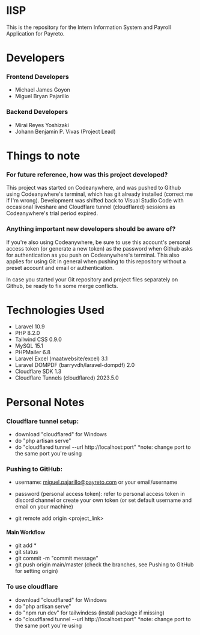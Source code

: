 # IISP

This is the repository for the Intern Information System and Payroll Application for Payreto.

# Developers
### Frontend Developers
- Michael James Goyon
- Miguel Bryan Pajarillo

### Backend Developers
- Mirai Reyes Yoshizaki
- Johann Benjamin P. Vivas (Project Lead)

# Things to note
### For future reference, how was this project developed?
This project was started on Codeanywhere, and was pushed to Github using Codeanywhere's terminal, which has git already installed (correct me if I'm wrong). Development was shifted back to Visual Studio Code with occasional liveshare and Cloudflare tunnel (cloudflared) sessions as Codeanywhere's trial period expired.

### Anything important new developers should be aware of?
If you're also using Codeanywhere, be sure to use this account's personal access token (or generate a new token) as the password when Github asks for authentication as you push on Codeanywhere's terminal. This also applies for using Git in general when pushing to this repository without a preset account and email or authentication.

In case you started your Git repository and project files separately on Github, be ready to fix some merge conflicts.

# Technologies Used

- Laravel 10.9
- PHP 8.2.0
- Tailwind CSS 0.9.0
- MySQL 15.1
- PHPMailer 6.8
- Laravel Excel (maatwebsite/excel) 3.1
- Laravel DOMPDF (barryvdh/laravel-dompdf) 2.0
- Cloudflare SDK 1.3
- Cloudflare Tunnels (cloudflared) 2023.5.0


# Personal Notes
### Cloudflare tunnel setup:
- download "cloudflared" for Windows 
- do "php artisan serve"   
- do "cloudflared tunnel --url http://localhost:port" *note: change port to the same port you're using

### Pushing to GitHub:  
- username: miguel.pajarillo@payreto.com or your email/username

- password (personal access token): refer to personal access token in discord channel or create your own token (or set default username and email on your machine)

- git remote add origin <project_link>

#### Main Workflow
- git add *
- git status 
- git commit -m "commit message"
- git push origin main/master (check the branches, see Pushing to GitHub for setting origin)

### To use cloudflare
- download "cloudflared" for Windows
- do "php artisan serve"
- do "npm run dev" for tailwindcss (install package if missing)
- do "cloudflared tunnel --url http://localhost:port" *note: change port to the same port you're using
